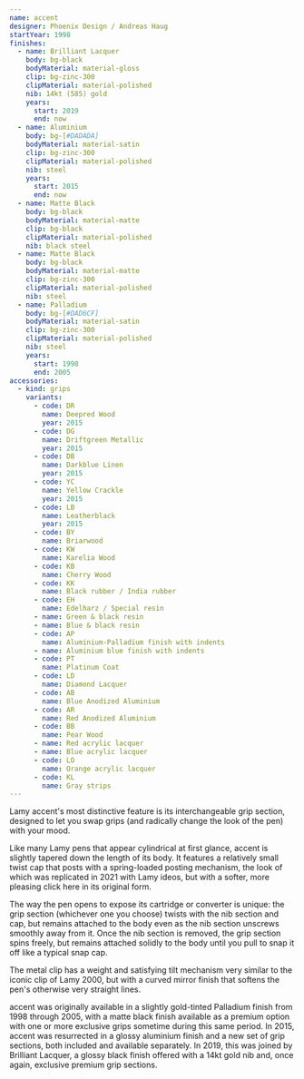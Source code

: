 ```yaml
---
name: accent
designer: Phoenix Design / Andreas Haug
startYear: 1998
finishes:
  - name: Brilliant Lacquer
    body: bg-black
    bodyMaterial: material-gloss
    clip: bg-zinc-300
    clipMaterial: material-polished
    nib: 14kt (585) gold
    years:
      start: 2019
      end: now
  - name: Aluminium
    body: bg-[#DADADA]
    bodyMaterial: material-satin
    clip: bg-zinc-300
    clipMaterial: material-polished
    nib: steel
    years:
      start: 2015
      end: now
  - name: Matte Black
    body: bg-black
    bodyMaterial: material-matte
    clip: bg-black
    clipMaterial: material-polished
    nib: black steel
  - name: Matte Black
    body: bg-black
    bodyMaterial: material-matte
    clip: bg-zinc-300
    clipMaterial: material-polished
    nib: steel
  - name: Palladium
    body: bg-[#DAD6CF]
    bodyMaterial: material-satin
    clip: bg-zinc-300
    clipMaterial: material-polished
    nib: steel
    years:
      start: 1998
      end: 2005
accessories:
  - kind: grips
    variants:
      - code: DR
        name: Deepred Wood
        year: 2015
      - code: DG
        name: Driftgreen Metallic
        year: 2015
      - code: DB
        name: Darkblue Linen
        year: 2015
      - code: YC
        name: Yellow Crackle
        year: 2015
      - code: LB
        name: Leatherblack
        year: 2015
      - code: BY
        name: Briarwood
      - code: KW
        name: Karelia Wood
      - code: KB
        name: Cherry Wood
      - code: KK
        name: Black rubber / India rubber
      - code: EH
        name: Edelharz / Special resin
      - name: Green & black resin
      - name: Blue & black resin
      - code: AP
        name: Aluminium-Palladium finish with indents
      - name: Aluminium blue finish with indents
      - code: PT
        name: Platinum Coat
      - code: LD
        name: Diamond Lacquer
      - code: AB
        name: Blue Anodized Aluminium
      - code: AR
        name: Red Anodized Aluminium
      - code: BB
        name: Pear Wood
      - name: Red acrylic lacquer
      - name: Blue acrylic lacquer
      - code: LO
        name: Orange acrylic lacquer
      - code: KL
        name: Gray strips
---
```


Lamy accent's most distinctive feature is its interchangeable grip section, designed to let you swap grips (and radically change the look of the pen) with your mood.

Like many Lamy pens that appear cylindrical at first glance, accent is slightly tapered down the length of its body. It features a relatively small twist cap that posts with a spring-loaded posting mechanism, the look of which was replicated in 2021 with Lamy ideos, but with a softer, more pleasing click here in its original form.

The way the pen opens to expose its cartridge or converter is unique: the grip section (whichever one you choose) twists with the nib section and cap, but remains attached to the body even as the nib section unscrews smoothly away from it. Once the nib section is removed, the grip section spins freely, but remains attached solidly to the body until you pull to snap it off like a typical snap cap.

The metal clip has a weight and satisfying tilt mechanism very similar to the iconic clip of Lamy 2000, but with a curved mirror finish that softens the pen's otherwise very straight lines.

accent was originally available in a slightly gold-tinted Palladium finish from 1998 through 2005, with a matte black finish available as a premium option with one or more exclusive grips sometime during this same period. In 2015, accent was resurrected in a glossy aluminium finish and a new set of grip sections, both included and available separately. In 2019, this was joined by Brilliant Lacquer, a glossy black finish offered with a 14kt gold nib and, once again, exclusive premium grip sections.
